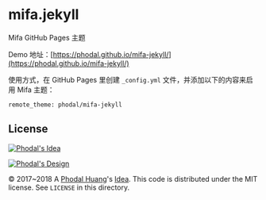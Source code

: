 # mifa.jekyll

Mifa GitHub Pages 主题

Demo 地址：[https://phodal.github.io/mifa-jekyll/](https://phodal.github.io/mifa-jekyll/)

使用方式，在 GitHub Pages 里创建 ``_config.yml`` 文件，并添加以下的内容来启用 Mifa 主题：

```
remote_theme: phodal/mifa-jekyll
```



License
---

[![Phodal's Idea](http://brand.phodal.com/shields/idea-small.svg)](http://ideas.phodal.com/)

[![Phodal's Design](http://brand.phodal.com/shields/design-small.svg)](https://www.phodal.com/)

© 2017~2018 A [Phodal Huang](https://www.phodal.com)'s [Idea](http://github.com/phodal/ideas).  This code is distributed under the MIT license. See `LICENSE` in this directory.
